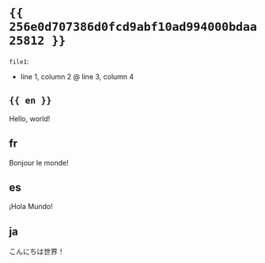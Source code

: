 # `{{ 256e0d707386d0fcd9abf10ad994000bdaa25812 }}`

`file1`:
  - line 1, column 2 @ line 3, column 4

## `{{ en }}`

Hello, world!

## fr

Bonjour le monde!

## es

¡Hola Mundo!

## ja

こんにちは世界！
